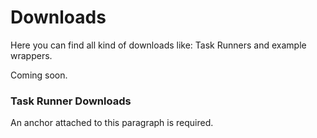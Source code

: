 # Downloads

Here you can find all kind of downloads like: Task Runners and example wrappers.

Coming soon.

### Task Runner Downloads<a id="taskrunner_downloads"></a>
An anchor attached to this paragraph is required.
